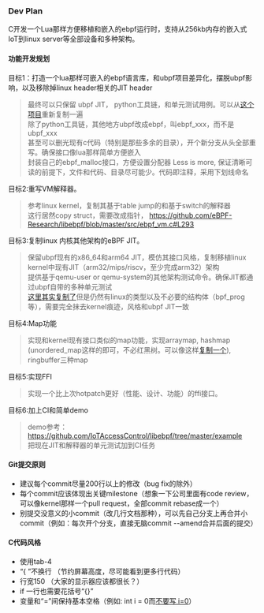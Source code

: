 ### Dev Plan

C开发一个Lua那样方便移植和嵌入的ebpf运行时，支持从256kb内存的嵌入式IoT到linux server等全部设备和多种架构。

#### 功能开发规划

目标1：打造一个lua那样可嵌入的ebpf语言库，和ubpf项目差异化，摆脱ubpf影响，以及移除掉linux header相关的JIT header
> 最终可以只保留 ubpf JIT， python工具链，和单元测试用例。可以从[这个项目](https://github.com/IoTAccessControl/libebpf)重新复制一遍   
> 除了python工具链，其他地方ubpf改成ebpf，叫ebpf_xxx，而不是ubpf_xxx   
> 甚至可以删光现有c代码（特别是那些多余的目录），开个新分支从头全部重写。确保接口像lua那样简单方便嵌入   
> 封装自己的ebpf_malloc接口，方便设置分配器
> Less is more, 保证清晰可读的前提下，文件和代码、目录尽可能少。代码即注释，采用下划线命名   
   

目标2:重写VM解释器。
> 参考linux kernel，复制其基于table jump的和基于switch的解释器   
> 这行居然copy struct，需要改成指针， https://github.com/eBPF-Research/libebpf/blob/master/src/ebpf_vm.c#L293   
   


目标3:复制linux 内核其他架构的eBPF JIT。
> 保留ubpf现有的x86_64和arm64 JIT，模仿其接口风格，复制移植linux kernel中现有JIT（arm32/mips/riscv，至少完成arm32）架构   
> 提供基于qemu-user or qemu-system的其他架构测试命令。确保JIT都通过ubpf自带的多种单元测试   
> [这里其实复制了](https://github.com/eBPF-Research/libebpf/blob/master/src/linux_bpf.h)但是仍然有linux的类型以及不必要的结构体（bpf_prog等），需要完全抹去kernel痕迹，风格和ubpf JIT一致   
   


目标4:Map功能
> 实现和kernel现有接口类似的map功能，实现arraymap, hashmap (unordered_map这样的即可，不必红黑树。可以像这样[复制一个](https://github.com/IoTAccessControl/tor/blob/master/src/lib/ebpf/ewfd-defense/src/hashmap.c)), ringbuffer三种map    
  

目标5:实现FFI
> 实现一个比上次hotpatch更好（性能、设计、功能）的ffi接口。 


目标6:加上CI和简单demo   
> demo参考：https://github.com/IoTAccessControl/libebpf/tree/master/example   
> 把现在JIT和解释器的单元测试加到CI任务

    

#### Git提交原则
- 建议每个commit尽量200行以上的修改（bug fix的除外）  
- 每个commit应该体现出关键milestone（想象一下公司里面有code review，可以像kernel那样一个pull request，全部commit rebase成一个）   
- 别提交没意义的小commit（改几行文档那种），可以先自己分支上再合并小commit（例如：每次开个分支，直接无脑commit --amend合并后面的提交）   



#### C代码风格
- 使用tab-4 
- “{ ”不换行 （节约屏幕高度，尽可能看到更多行代码）
- 行宽150 （大家的显示器应该都很长？）
- if 一行也需要花括号“{}”
- 变量和“=”间保持基本空格（例如: int i = 0而[不要写 i=0](https://github.com/cloudwu/skynet/blob/master/skynet-src/socket_server.c#L349)）
